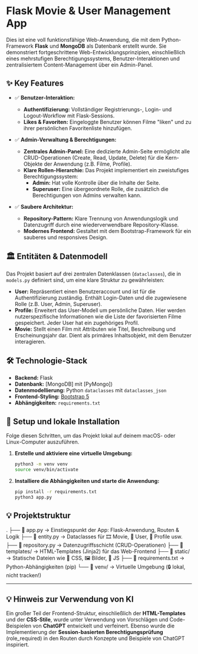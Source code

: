 # Flask Movie & User Management App

Dies ist eine voll funktionsfähige Web-Anwendung, die mit dem Python-Framework **Flask** und **MongoDB** als Datenbank erstellt wurde. Sie demonstriert fortgeschrittene Web-Entwicklungsprinzipien, einschließlich eines mehrstufigen Berechtigungssystems, Benutzer-Interaktionen und zentralisiertem Content-Management über ein Admin-Panel.

## ✨ Key Features

*   ✅ **Benutzer-Interaktion:**
    *   **Authentifizierung:** Vollständiger Registrierungs-, Login- und Logout-Workflow mit Flask-Sessions.
    *   **Likes & Favoriten:** Eingeloggte Benutzer können Filme "liken" und zu ihrer persönlichen Favoritenliste hinzufügen.

*   ✅ **Admin-Verwaltung & Berechtigungen:**
    *   **Zentrales Admin-Panel:** Eine dedizierte Admin-Seite ermöglicht alle CRUD-Operationen (Create, Read, Update, Delete) für die Kern-Objekte der Anwendung (z.B. Filme, Profile).
    *   **Klare Rollen-Hierarchie:** Das Projekt implementiert ein zweistufiges Berechtigungssystem:
        *   **Admin:** Hat volle Kontrolle über die Inhalte der Seite.
        *   **Superuser:** Eine übergeordnete Rolle, die zusätzlich die Berechtigungen von Admins verwalten kann.

*   ✅ **Saubere Architektur:**
    *   **Repository-Pattern:** Klare Trennung von Anwendungslogik und Datenzugriff durch eine wiederverwendbare Repository-Klasse.
    *   **Modernes Frontend:** Gestaltet mit dem Bootstrap-Framework für ein sauberes und responsives Design.

## 🏛️ Entitäten & Datenmodell

Das Projekt basiert auf drei zentralen Datenklassen (`dataclasses`), die in `models.py` definiert sind, um eine klare Struktur zu gewährleisten:

*   **User:** Repräsentiert einen Benutzeraccount und ist für die Authentifizierung zuständig. Enthält Login-Daten und die zugewiesene Rolle (z.B. User, Admin, Superuser).
*   **Profile:** Erweitert das User-Modell um persönliche Daten. Hier werden nutzerspezifische Informationen wie die Liste der favorisierten Filme gespeichert. Jeder User hat ein zugehöriges Profil.
*   **Movie:** Stellt einen Film mit Attributen wie Titel, Beschreibung und Erscheinungsjahr dar. Dient als primäres Inhaltsobjekt, mit dem Benutzer interagieren.

## 🛠️ Technologie-Stack

*   **Backend:** Flask
*   **Datenbank:** [MongoDB] mit [PyMongo])
*   **Datenmodellierung:** Python `dataclasses` mit `dataclasses_json`
*   **Frontend-Styling:** [Bootstrap 5](https://getbootstrap.com/)
*   **Abhängigkeiten:**  `requirements.txt`

## 🚀 Setup und lokale Installation

Folge diesen Schritten, um das Projekt lokal auf deinem macOS- oder Linux-Computer auszuführen.

1.  **Erstelle und aktiviere eine virtuelle Umgebung:**
    ```bash
    python3 -m venv venv
    source venv/bin/activate
    ```

2.  **Installiere die Abhängigkeiten und starte die Anwendung:**
    ```bash
    pip install -r requirements.txt
    python3 app.py
    ```
   
## 💡 Projektstruktur
.
├── 📄 app.py           → Einstiegspunkt der App: Flask-Anwendung, Routen & Logik
├── 📄 entity.py        → Dataclasses für 🎞️ Movie, 👤 User, 🧾 Profile usw.
├── 📄 repository.py    → Datenzugriffsschicht (CRUD-Operationen)
├── 📁 templates/       → HTML-Templates (Jinja2) für das Web-Frontend
├── 📁 static/          → Statische Dateien wie 🎨 CSS, 🖼️ Bilder, 📜 JS
├── 📄 requirements.txt → Python-Abhängigkeiten (pip)
└── 📁 venv/            → Virtuelle Umgebung (🔒 lokal, nicht tracken!)

---
## 💡 Hinweis zur Verwendung von KI

Ein großer Teil der Frontend-Struktur, einschließlich der **HTML-Templates** und der **CSS-Stile**, wurde unter Verwendung von Vorschlägen und Code-Beispielen von **ChatGPT** entwickelt und verfeinert. Ebenso wurde die Implementierung der **Session-basierten Berechtigungsprüfung** (role_required) in den Routen durch Konzepte und Beispiele von ChatGPT inspiriert.

